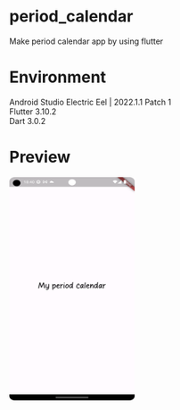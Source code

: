 # period_calendar

Make period calendar app by using flutter

# Environment
Android Studio Electric Eel | 2022.1.1 Patch 1 <br>
Flutter 3.10.2 <br>
Dart 3.0.2 <br>

# Preview
<p align="left"><img src="main.png" width="225" height="400"/>